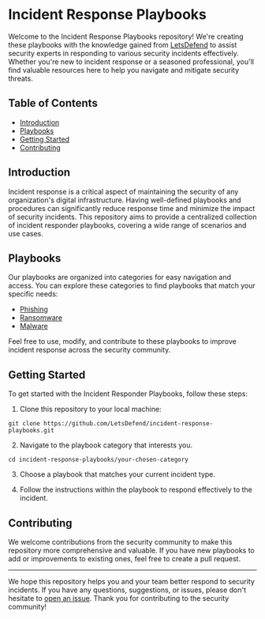# Incident Response Playbooks


Welcome to the Incident Response Playbooks repository! We're creating these playbooks with the knowledge gained from [LetsDefend](https://letsdefend.io/) to assist security experts in responding to various security incidents effectively. Whether you're new to incident response or a seasoned professional, you'll find valuable resources here to help you navigate and mitigate security threats.


## Table of Contents

- [Introduction](#introduction)
- [Playbooks](#playbooks)
- [Getting Started](#getting-started)
- [Contributing](#contributing)

## Introduction

Incident response is a critical aspect of maintaining the security of any organization's digital infrastructure. Having well-defined playbooks and procedures can significantly reduce response time and minimize the impact of security incidents. This repository aims to provide a centralized collection of incident responder playbooks, covering a wide range of scenarios and use cases.

## Playbooks

Our playbooks are organized into categories for easy navigation and access. You can explore these categories to find playbooks that match your specific needs:

- [Phishing](Phishing)
- [Ransomware](Ransomware)
- [Malware](Malware)

Feel free to use, modify, and contribute to these playbooks to improve incident response across the security community.

## Getting Started

To get started with the Incident Responder Playbooks, follow these steps:

1. Clone this repository to your local machine:
```
git clone https://github.com/LetsDefend/incident-response-playbooks.git
```

2. Navigate to the playbook category that interests you.
 ```
cd incident-response-playbooks/your-chosen-category
 ```


3. Choose a playbook that matches your current incident type.

4. Follow the instructions within the playbook to respond effectively to the incident.

## Contributing

We welcome contributions from the security community to make this repository more comprehensive and valuable. If you have new playbooks to add or improvements to existing ones, feel free to create a pull request.


---

We hope this repository helps you and your team better respond to security incidents. If you have any questions, suggestions, or issues, please don't hesitate to [open an issue](https://github.com/LetsDefend/incident-response-playbooks/issues). Thank you for contributing to the security community!
